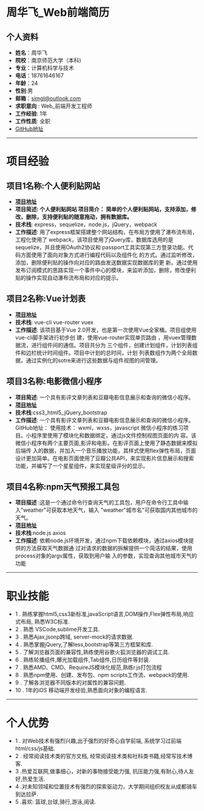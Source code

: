 # 周华飞_Web前端简历

## 个人资料
- **姓名**：周华飞
- **院校**：南京师范大学（本科)
- **专业**：计算机科学与技术
- **电话**：18761646167   					
- **年龄**：24
- **性别**:男
- **邮箱**：simgl@outlook.com       
- **求职意向** : Web_前端开发工程师
- **工作经验**: 1年						
- **工作性质**: 全职
- [GitHub地址](https://github.com/simishere)

---

# 项目经验
## 项目1名称:**个人便利贴网站**
- [**项目地址**](https://github.com/Simishere/note)
- **项目简述: 个人便利贴网站 项目简介： 简单的个人便利贴网站，支持添加，修改，删除，支持便利贴的随意拖动，拥有数据库。**
- **技术栈**:  express，sequelize，node.js，jQuery，webpack 
- **工作描述**:
用了express框架搭建整个网站结构，在布局方使用了瀑布流布局，工程化使用了 webpack，该项目使用了jQuery库，数据库选用的是sequelize，并且使用OAuth2协议和 passport工具实现第三方登录功能。代码方面使用了面向对象方式进行编程代码以及组件化 的方式。通过监听修改，添加，删除便利贴的操作向对应的路由发送数据实现数据库的更 新。通过使用发布订阅模式的思路实现一个事件中心的模块，来监听添加，删除，修改便利 贴的操作实现自动瀑布流布局和对应的提示。
## 项目2名称:**Vue计划表**
- [**项目地址**](https://github.com/Simishere/vue-plan)
- **技术栈**: vue-cli vue-router vuex
- **工作描述**: 
该项目基于Vue 2.0开发，也是第一次使用Vue全家桶。项目组使用vue-cli脚手架进行初步创 建，使用vue-router实现单页路由 ，用vuex管理数据流，进行组件间的通信。项目共分为 三个组件，创建计划组件，计划列表组件和边栏统计时间组件。项目中计划的总时间，计划 列表数组作为两个全局数据，通过实例化的sotre来进行这些数据与组件视图的间管理。


## 项目3名称:**电影微信小程序**
- **项目简述**: 一个具有影评文章列表和豆瓣电影信息展示和查询的微信小程序。
- [**项目地址**](https://github.com/Simishere/Wechat-app)
- **技术栈**:css3_html5_jQuery_bootstrap
- **工作描述**:
 一个具有影评文章列表和豆瓣电影信息展示和查询的微信小程序。 GitHub地址： 使用技术： wxml，wxss，javascript 微信小程序的练习项目。小程序里使用了模块化和数据绑定，通过js文件控制视图页面的内 容。该微信小程序有两个主要页面,影评和电影。在影评页面上使用了静态数据来模拟后端传 入的数据，并加入一个音乐播放功能，其样式使用flex弹性布局，页面设计更加简单。在电影页面使用了豆瓣公共API，来实现影片信息展示和搜索功能，并编写了一个星星组件，来实现星级评分的显示。



## 项目4名称:**npm天气预报工具包**
- **项目描述** :这是一个通过命令行查询天气的工具包，用户在命令行工具中输入"weather"可获取本地天气，输入 "weather"城市名"可获取国内其他城市的天气。 
- [**项目地址**](https://github.com/Simishere/weather)
- **技术栈**:node.js axios 
- **工作描述**:
依赖node.js环境开发，通过npm下载依赖模块，通过axios模块提供的方法获取天气数据通 过对请求的数据的拆解提供一个简洁的结果，使用process对象的argv属性，获取到用户输 入的参数，实现查询其他城市天气的功能

---

# **职业技能**
- 1 . 熟练掌握html5,css3新标准,javaScript语言,DOM操作,Flex弹性布局,响应式布局, 熟悉W3C标准.
- 2 . 熟悉 VSCode,sublime开发工具.
- 3 . 熟悉Ajax,jsonp跨域, server-mock的请求数据.
- 4 . 熟悉掌握jQuery,了解less,bootstrap等第三方框架和库.
- 5 . 了解浏览器页面的兼容性,熟练使用谷歌火狐浏览器的调试工具.
- 6 . 熟练轮播组件,曝光加载组件,Tab组件,日历组件等封装.
- 7 . 熟悉AMD、CMD、RequireJS模块化规范,熟练r.js打包流程
- 8 . 熟悉npm使用、创建、发布包、npm scripts工作流、webpack的使用.
- 9 . 了解各浏览器不同版本的对属性的兼容问题.
- 10 . 1年的iOS 移动端开发经验,熟悉面向对象的编程语言.

---

# **个人优势**
- 1 . 对Web技术有强烈兴趣,出于强烈的好奇心自学前端, 系统学习过前端html/css/js基础.
- 2 . 经常阅读技术类的官方文档, 经常阅读技术类和社科类书籍,经常写技术博客.
- 3 .热爱互联网,做事细心，对新的事物接受能力强, 抗压能力强,有耐心,待人友好,热爱生活.
- 4 .对未知领域和位置技术有强烈的探索驱动力，大学期间组织校友从成都骑车到达拉萨.
- 5 .喜欢: 篮球,台球,骑行,游泳,阅读.
